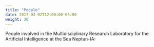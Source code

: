 ```yaml
---
title: "People"
date: 2017-03-02T12:00:00-05:00
weight: 30
---
```


People involved in the Multidisciplinary Research Laboratory for the Artificial Intelligence at the Sea Neptun-IA:
